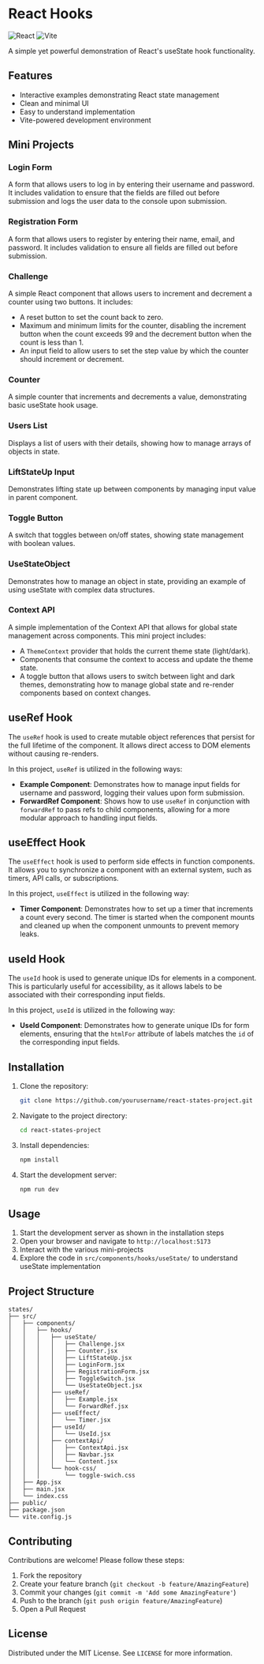 # React Hooks 

![React](https://img.shields.io/badge/React-20232A?style=for-the-badge&logo=react&logoColor=61DAFB)
![Vite](https://img.shields.io/badge/Vite-B73BFE?style=for-the-badge&logo=vite&logoColor=FFD62E)

A simple yet powerful demonstration of React's useState hook functionality.

## Features

- Interactive examples demonstrating React state management
- Clean and minimal UI
- Easy to understand implementation
- Vite-powered development environment

## Mini Projects

### Login Form

A form that allows users to log in by entering their username and password. It includes validation to ensure that the fields are filled out before submission and logs the user data to the console upon submission.

### Registration Form

A form that allows users to register by entering their name, email, and password. It includes validation to ensure all fields are filled out before submission.

### Challenge

A simple React component that allows users to increment and decrement a counter using two buttons. It includes:
- A reset button to set the count back to zero.
- Maximum and minimum limits for the counter, disabling the increment button when the count exceeds 99 and the decrement button when the count is less than 1.
- An input field to allow users to set the step value by which the counter should increment or decrement.

### Counter

A simple counter that increments and decrements a value, demonstrating basic useState hook usage.

### Users List

Displays a list of users with their details, showing how to manage arrays of objects in state.

### LiftStateUp Input

Demonstrates lifting state up between components by managing input value in parent component.

### Toggle Button

A switch that toggles between on/off states, showing state management with boolean values.

### UseStateObject

Demonstrates how to manage an object in state, providing an example of using useState with complex data structures.

### Context API

A simple implementation of the Context API that allows for global state management across components. This mini project includes:
- A `ThemeContext` provider that holds the current theme state (light/dark).
- Components that consume the context to access and update the theme state.
- A toggle button that allows users to switch between light and dark themes, demonstrating how to manage global state and re-render components based on context changes.

## useRef Hook

The `useRef` hook is used to create mutable object references that persist for the full lifetime of the component. It allows direct access to DOM elements without causing re-renders. 

In this project, `useRef` is utilized in the following ways:
- **Example Component**: Demonstrates how to manage input fields for username and password, logging their values upon form submission.
- **ForwardRef Component**: Shows how to use `useRef` in conjunction with `forwardRef` to pass refs to child components, allowing for a more modular approach to handling input fields.

## useEffect Hook

The `useEffect` hook is used to perform side effects in function components. It allows you to synchronize a component with an external system, such as timers, API calls, or subscriptions.

In this project, `useEffect` is utilized in the following way:
- **Timer Component**: Demonstrates how to set up a timer that increments a count every second. The timer is started when the component mounts and cleaned up when the component unmounts to prevent memory leaks.

## useId Hook

The `useId` hook is used to generate unique IDs for elements in a component. This is particularly useful for accessibility, as it allows labels to be associated with their corresponding input fields.

In this project, `useId` is utilized in the following way:
- **UseId Component**: Demonstrates how to generate unique IDs for form elements, ensuring that the `htmlFor` attribute of labels matches the `id` of the corresponding input fields.

## Installation

1. Clone the repository:
   ```bash
   git clone https://github.com/yourusername/react-states-project.git
   ```
2. Navigate to the project directory:
   ```bash
   cd react-states-project
   ```
3. Install dependencies:
   ```bash
   npm install
   ```
4. Start the development server:
   ```bash
   npm run dev
   ```

## Usage

1. Start the development server as shown in the installation steps
2. Open your browser and navigate to `http://localhost:5173`
3. Interact with the various mini-projects
4. Explore the code in `src/components/hooks/useState/` to understand useState implementation

## Project Structure
```
states/
├── src/
│   ├── components/
│   │   ├── hooks/
│   │   │   ├── useState/
│   │   │   │   ├── Challenge.jsx
│   │   │   │   ├── Counter.jsx
│   │   │   │   ├── LiftStateUp.jsx
│   │   │   │   ├── LoginForm.jsx
│   │   │   │   ├── RegistrationForm.jsx
│   │   │   │   ├── ToggleSwitch.jsx
│   │   │   │   └── UseStateObject.jsx
│   │   │   ├── useRef/
│   │   │   │   ├── Example.jsx
│   │   │   │   └── ForwardRef.jsx
│   │   │   ├── useEffect/
│   │   │   │   └── Timer.jsx
│   │   │   ├── useId/
│   │   │   │   └── UseId.jsx
│   │   │   ├── contextApi/
│   │   │   │   ├── ContextApi.jsx
│   │   │   │   ├── Navbar.jsx
│   │   │   │   └── Content.jsx
│   │   │   └── hook-css/
│   │   │       └── toggle-swich.css
│   ├── App.jsx
│   ├── main.jsx
│   └── index.css
├── public/
├── package.json
└── vite.config.js

```

## Contributing

Contributions are welcome! Please follow these steps:

1. Fork the repository
2. Create your feature branch (`git checkout -b feature/AmazingFeature`)
3. Commit your changes (`git commit -m 'Add some AmazingFeature'`)
4. Push to the branch (`git push origin feature/AmazingFeature`)
5. Open a Pull Request

## License

Distributed under the MIT License. See `LICENSE` for more information.
